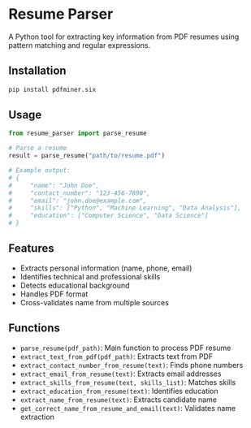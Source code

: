 # Resume Parser

A Python tool for extracting key information from PDF resumes using pattern matching and regular expressions.

## Installation

```bash
pip install pdfminer.six
```

## Usage

```python
from resume_parser import parse_resume

# Parse a resume
result = parse_resume("path/to/resume.pdf")

# Example output:
# {
#     "name": "John Doe",
#     "contact_number": "123-456-7890",
#     "email": "john.doe@example.com",
#     "skills": ["Python", "Machine Learning", "Data Analysis"],
#     "education": ["Computer Science", "Data Science"]
# }
```

## Features

- Extracts personal information (name, phone, email)
- Identifies technical and professional skills
- Detects educational background
- Handles PDF format
- Cross-validates name from multiple sources

## Functions

- `parse_resume(pdf_path)`: Main function to process PDF resume
- `extract_text_from_pdf(pdf_path)`: Extracts text from PDF
- `extract_contact_number_from_resume(text)`: Finds phone numbers
- `extract_email_from_resume(text)`: Extracts email addresses
- `extract_skills_from_resume(text, skills_list)`: Matches skills
- `extract_education_from_resume(text)`: Identifies education
- `extract_name_from_resume(text)`: Extracts candidate name
- `get_correct_name_from_resume_and_email(text)`: Validates name extraction
